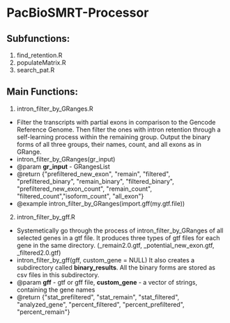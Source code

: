 # PacBioSMRT-Processor

## Subfunctions: <br />
1. find_retention.R <br />
2. populateMatrix.R <br />
3. search_pat.R <br />

## Main Functions:<br />
1. intron_filter_by_GRanges.R <br />
- Filter the transcripts with partial exons in comparison to the Gencode Reference Genome. Then filter the ones with intron retention through a self-learning process within the remaining group. Output the binary forms of all three groups, their names, count, and all exons as in GRange.
- intron_filter_by_GRanges(gr_input)
- @param **gr_input** - GRangesList
- @return {"prefiltered_new_exon", "remain", "filtered", "prefiltered_binary", "remain_binary", "filtered_binary",
       "prefiltered_new_exon_count", "remain_count", "filtered_count","isoform_count", "all_exon"}
- @example intron_filter_by_GRanges(import.gff(my.gtf.file))

2. intron_filter_by_gff.R <br />
- Systemetically go through the process of intron_filter_by_GRanges of all selected genes in a gtf file. It produces three types of gtf files for each gene in the same directory. (_remain2.0.gtf, _potential_new_exon.gtf, _filtered2.0.gtf)
- intron_filter_by_gff(gff, custom_gene = NULL) It also creates a subdirectory called **binary_results**. All the binary forms are stored as csv files in this subdirectory.
- @param **gff** - gtf or gff file, **custom_gene** - a vector of strings, containing the gene names
- @return {"stat_prefiltered", "stat_remain", "stat_filtered",
       "analyzed_gene", "percent_filtered",
       "percent_prefiltered", "percent_remain"}
